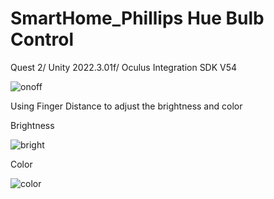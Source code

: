 # SmartHome_Phillips Hue Bulb Control

Quest 2/ Unity 2022.3.01f/ Oculus Integration SDK V54

![onoff](https://github.com/NarrowSpace/SmartHomeMR_WIP/assets/105491905/896e258a-a7c1-45ea-a957-75f1acb402d2)



Using Finger Distance to adjust the brightness and color

Brightness

![bright](https://github.com/NarrowSpace/SmartHomeMR_WIP/assets/105491905/8f7f7d2c-989c-4214-94b8-e4e8145583f6)

Color

![color](https://github.com/NarrowSpace/SmartHomeMR_WIP/assets/105491905/410ec134-0ac3-4ea8-b726-21136d79586d)
